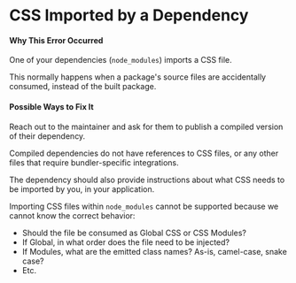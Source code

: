 # CSS Imported by a Dependency

#### Why This Error Occurred

One of your dependencies (`node_modules`) imports a CSS file.

This normally happens when a package's source files are accidentally consumed,
instead of the built package.

#### Possible Ways to Fix It

Reach out to the maintainer and ask for them to publish a compiled version of
their dependency.

Compiled dependencies do not have references to CSS files, or any other files
that require bundler-specific integrations.

The dependency should also provide instructions about what CSS needs to be
imported by you, in your application.

Importing CSS files within `node_modules` cannot be supported because we cannot
know the correct behavior:

- Should the file be consumed as Global CSS or CSS Modules?
- If Global, in what order does the file need to be injected?
- If Modules, what are the emitted class names? As-is, camel-case, snake case?
- Etc.
